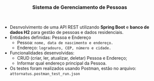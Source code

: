 <h3 align="center"> Sistema de Gerenciamento de Pessoas </h3> <br />

  - Desnvolvimento de uma API REST utilizando **Spring Boot** e **banco de dados H2** para gestão de pessoas e dados residenciais. 
  - Entidades definidas: Pessoa e Endereço
      - Pessoa: ```nome, data de nascimento e endereço.```
      - Endereço: ```logradouro, CEP, número e cidade.```
  - Funcionalidades desenvolvidas: 
      - CRUD (criar, ler, atualizar, deletar) Pessoa e Endereço;
      - Informar qual endereço principal da Pessoa.
  - Os testes foram realizados usando Postman, estão no arquivo: `attornatus.postman_test_run.json`

